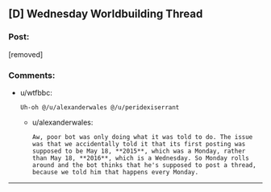 ## [D] Wednesday Worldbuilding Thread

### Post:

[removed]

### Comments:

- u/wtfbbc:
  ```
  Uh-oh @/u/alexanderwales @/u/peridexiserrant
  ```

  - u/alexanderwales:
    ```
    Aw, poor bot was only doing what it was told to do. The issue was that we accidentally told it that its first posting was supposed to be May 18, **2015**, which was a Monday, rather than May 18, **2016**, which is a Wednesday. So Monday rolls around and the bot thinks that he's supposed to post a thread, because we told him that happens every Monday.
    ```

---

